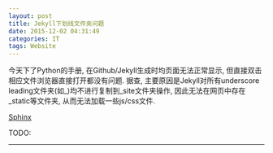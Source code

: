 ```yaml
---
layout: post
title: Jekyll下划线文件夹问题
date: 2015-12-02 04:31:49
categories: IT
tags: Website
---
```



今天下了Python的手册, 在Github/Jekyll生成时均页面无法正常显示, 但直接双击相应文件浏览器直接打开都没有问题. 据查, 主要原因是Jekyll对所有underscore leading文件夹(如\_)均不进行复制到_site文件夹操作, 因此无法在网页中存在\_static等文件夹, 从而无法加载一些js/css文件.

[Sphinx](http://sphinx-doc.org/)


TODO:

[^jekyllgithubissue]: [Jekyll ignores directories/files with underscores](https://github.com/jekyll/jekyll/issues/55)

------
